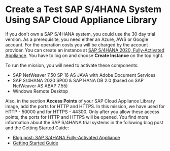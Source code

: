 # Create a Test SAP S/4HANA System Using SAP Cloud Appliance Library

If you don't own a SAP S/4HANA system, you could use the 30 day trial version. As a prerequisite, you need either an Azure, AWS or Google account. For the operation costs you will be charged by the account provider. 
You can create an instance at [SAP S/4HANA 2020, Fully-Activated Appliance](https://cal.sap.com/catalog#/solutions/7a3ebd3e-d005-4c70-ae35-40a167aed981). You have to log on and choose **Create Instance** on the top right.

To run the mission, you will need to activate these components:
* SAP NetWeaver 7.50 SP 16 AS JAVA with Adobe Document Services
* SAP S/4HANA 2020 SP00 & SAP HANA DB 2.0 (based on SAP NetWeaver AS ABAP 7.55)
* Windows Remote Desktop

Also, in the section **Access Points** of your SAP Cloud Appliance Library image, add the ports for HTTP and HTTPS. In this mission, we have used for HTTP - 50000 and for HTTPS - 44300. Only after you allow these access points, the ports for HTTP and HTTPS will be opened. 
You find more information about the SAP S/4HANA trial systems in the following blog post and the Getting Started Guide:

* [Blog post: SAP S/4HANA Fully-Activated Appliance](https://blogs.sap.com/2018/12/12/sap-s4hana-fully-activated-appliance-create-your-sap-s4hana-1809-system-in-a-fraction-of-the-usual-setup-time/)
* [Getting Started Guide](https://www.sap.com/cmp/oth/crm-s4hana/s4hana-on-premise-trial.html?pdf-asset=4276422b-487d-0010-87a3-c30de2ffd8ff&page=20)
